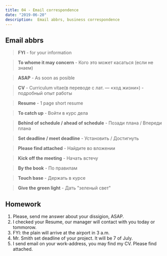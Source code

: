 ```yaml
---
title: 04 - Email correspondence
date: "2019-06-20"
description:  Email abbrs, business correspondence
---
```


## Email abbrs
>**FYI** - for your information

>**To whome it may concern** - Кого это может касаться (если не знаем)

>**ASAP** - As soon as posible

>**CV** - Curriculum vitae(в переводе с лат. — «ход жизни») - подробный опыт работы

>**Resume** - 1 page short resume

>**To catch up** - Войти в курс дела

>**Behind of schedule / ahead of schedule** - Позади плана / Впереди плана

>**Set deadline / meet deadline** - Установить / Достигнуть

>**Please find attached** - Найдите во вложении

>**Kick off the meeting** - Начать встечу

>**By the book** - По правилам

>**Touch base** - Держать в курсе

>**Give the green light** - Дать "зеленый свет"



## Homework
1. Please, send me answer about your dissigion, ASAP.
2. I checked your Resume, our manager will contact with you today or tommorow.
3. FYI: the plain will arrive at the airport in 3 a.m.
4. Mr. Smith set deadline of your project. It will be 7 of July.
5. I send email on your work-address, you may find my CV. Please find attached.